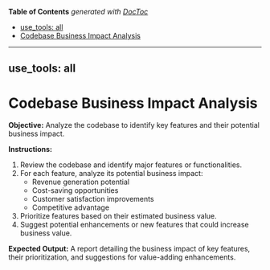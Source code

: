 <!-- START doctoc generated TOC please keep comment here to allow auto update -->
<!-- DON'T EDIT THIS SECTION, INSTEAD RE-RUN doctoc TO UPDATE -->
**Table of Contents**  *generated with [DocToc](https://github.com/thlorenz/doctoc)*

  - [use_tools: all](#use_tools-all)
- [Codebase Business Impact Analysis](#codebase-business-impact-analysis)

<!-- END doctoc generated TOC please keep comment here to allow auto update -->

---
use_tools: all
---

# Codebase Business Impact Analysis

**Objective:** Analyze the codebase to identify key features and their potential business impact.

**Instructions:**

1. Review the codebase and identify major features or functionalities.
2. For each feature, analyze its potential business impact:
   - Revenue generation potential
   - Cost-saving opportunities
   - Customer satisfaction improvements
   - Competitive advantage
3. Prioritize features based on their estimated business value.
4. Suggest potential enhancements or new features that could increase business value.

**Expected Output:** A report detailing the business impact of key features, their prioritization, and suggestions for value-adding enhancements.
